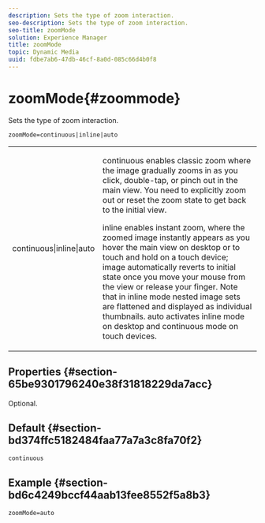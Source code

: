 ```yaml
---
description: Sets the type of zoom interaction.
seo-description: Sets the type of zoom interaction.
seo-title: zoomMode
solution: Experience Manager
title: zoomMode
topic: Dynamic Media
uuid: fdbe7ab6-47db-46cf-8a0d-085c66d4b0f8
---
```


# zoomMode{#zoommode}

Sets the type of zoom interaction.

 `zoomMode=continuous|inline|auto`

<table id="table_E314540D347D47699C04EB80D20C0721"> 
 <tbody> 
  <tr> 
   <td colname="col1"> <p> <span class="codeph"> continuous|inline|auto </span> </p> </td> 
   <td colname="col2"> <p> <span class="codeph"> continuous </span> enables classic zoom where the image gradually zooms in as you click, double-tap, or pinch out in the main view. You need to explicitly zoom out or reset the zoom state to get back to the initial view. </p> <p> <span class="codeph"> inline </span> enables instant zoom, where the zoomed image instantly appears as you hover the main view on desktop or to touch and hold on a touch device; image automatically reverts to initial state once you move your mouse from the view or release your finger. Note that in <span class="codeph"> inline </span> mode nested image sets are flattened and displayed as individual thumbnails. <span class="codeph"> auto </span> activates inline mode on desktop and continuous mode on touch devices. </p> </td> 
  </tr> 
 </tbody> 
</table>

## Properties {#section-65be9301796240e38f31818229da7acc}

Optional.

## Default {#section-bd374ffc5182484faa77a7a3c8fa70f2}

`continuous`

## Example {#section-bd6c4249bccf44aab13fee8552f5a8b3}

`zoomMode=auto` 
